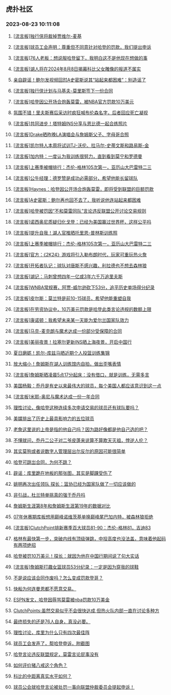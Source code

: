 ## 虎扑社区 
### 2023-08-23 10:11:08

1. [[流言板]独行侠将裁掉贾维尔-麦基](https://bbs.hupu.com/61791776.html)

2. [[流言板]球员工会声明：尊重但不同意针对哈登的罚款，我们提出申诉](https://bbs.hupu.com/61791661.html)

3. [[流言板]76人老板：想说服哈登留下，我明白这不是他现在想做的事](https://bbs.hupu.com/61791913.html)

4. [[流言板]湖人将在2024年8月8日揭幕科比父女雕像的报道不属实](https://bbs.hupu.com/61791755.html)

5. [亲自辟谣！鲍尔发视频回怼A史密斯说其“站起来都困难”：别造谣了](https://bbs.hupu.com/61791595.html)

6. [[流言板]独行侠计划与马基夫-莫里斯签下一份合同](https://bbs.hupu.com/61791796.html)

7. [[流言板]哈登因公开场合炮轰莫雷，被NBA官方罚款10万美元](https://bbs.hupu.com/61790238.html)

8. [氛围不错！里夫斯赛后采访时疯狂喊布伦森名字，后者回应死亡凝视](https://bbs.hupu.com/61791614.html)

9. [[流言板]共同进步！塔特姆INS分享与恩比德一起合练照片](https://bbs.hupu.com/61791629.html)

10. [[流言板]Drake晒昨晚LA演唱会与詹姆斯父子、字母哥合照](https://bbs.hupu.com/61792159.html)

11. [[流言板]凯尔特人本周将试训TJ-沃伦、拉马尔-史蒂文斯和路易斯-金](https://bbs.hupu.com/61792451.html)

12. [[流言板]加内特：一度认为我训练很努力，直到看到莫宁和罗德曼](https://bbs.hupu.com/61791853.html)

13. [[流言板]上赛季被帽排行：杰伦-格林105次第一，亚历山大巴雷特二三](https://bbs.hupu.com/61790675.html)

14. [[流言板]公牛经理：德罗赞是成功必需部分，希望他能长留球队](https://bbs.hupu.com/61791955.html)

15. [[流言板]Haynes：哈登因公开场合炮轰莫雷，即将受到联盟的巨额罚款](https://bbs.hupu.com/61790156.html)

16. [[流言板]A史密斯：鲍尔再也回不去了，我听说他连站起来都困难](https://bbs.hupu.com/61790372.html)

17. [[流言板]哈登被罚因“不和莫雷同队”言论违反联盟公开讨论交易规则](https://bbs.hupu.com/61790596.html)

18. [[流言板]诺西奥尼质疑归化戈登：已经为美国赢过世界杯，这样公平吗](https://bbs.hupu.com/61790101.html)

19. [[流言板]提升自我！湖人官推晒托里恩-普林斯训练照](https://bbs.hupu.com/61792298.html)

20. [[流言板]上赛季被帽排行：杰伦-格林105次第一，亚历山大巴雷特二三](https://bbs.hupu.com/61791888.html)

21. [[流言板]官方：《2K24》游戏将引入勒布朗时代，玩家可重玩热火詹](https://bbs.hupu.com/61789071.html)

22. [[流言板]开拓者队记：球队对唐斯不感兴趣，利拉德也不想去森林狼](https://bbs.hupu.com/61790803.html)

23. [[流言板]湖记：马刺曾想四年一亿或3年六千万追里夫斯](https://bbs.hupu.com/61789131.html)

24. [[流言板]WNBA常规赛，阿贾-威尔逊砍下53分，追平历史单场得分纪录](https://bbs.hupu.com/61792932.html)

25. [[流言板]皮尔斯：莫兰特是前10-15球员，希望他能重塑自我](https://bbs.hupu.com/61791892.html)

26. [[流言板]在劳资协议中，10万美元罚款是哈登此类言论违规的数额上限](https://bbs.hupu.com/61790641.html)

27. [[流言板]康诺顿：我希望未来某一天能为爱尔兰国家队效力](https://bbs.hupu.com/61792110.html)

28. [[流言板]马克-麦克朗与魔术达成一份部分受保障的合同](https://bbs.hupu.com/61791815.html)

29. [[流言板]美丽夜景！拉塞尔更新INS晒上海夜景，开启中国行](https://bbs.hupu.com/61788949.html)

30. [夏日磨砺！凯尔-库兹马晒近期个人投篮训练集锦](https://bbs.hupu.com/61792182.html)

31. [放大缩小！詹姆斯在湖人训练馆内自拍，做出歪嘴表情](https://bbs.hupu.com/61790024.html)

32. [[流言板]詹姆斯晒凌晨5点17分起床：没有借口，就是训练，无需多言](https://bbs.hupu.com/61787749.html)

33. [美国杨毅：乔丹是有史以来最伟大的球员，每个美国人都应该意识到这一点](https://bbs.hupu.com/61791996.html)

34. [[流言板]米耶-奥尼与魔术达成一份一年合同](https://bbs.hupu.com/61791840.html)

35. [理性讨论，像哈登这种连续多次申请交易的球员还有球队要吗？](https://bbs.hupu.com/61792033.html)

36. [美媒排出了历史上最具影响力的五位球员](https://bbs.hupu.com/61792604.html)

37. [老詹这里说的上帝是指的他自己吗？因为路好像都是他自己选的吧？](https://bbs.hupu.com/61792516.html)

38. [不懂就问，乔丹二公子对二爷皮蓬来说算不算欺天灭祖，悖逆人伦？](https://bbs.hupu.com/61792398.html)

39. [其实莫狗或者说数字人管理层出尔反尔的原因可能很简单](https://bbs.hupu.com/61791873.html)

40. [哈登可跳岀合同，为何不跳？](https://bbs.hupu.com/61792108.html)

41. [辟谣：库里跪在地板的那张图，其实是脚踝受伤了](https://bbs.hupu.com/61792753.html)

42. [姚明再次出任领队 探长：篮协已经为国家队做了一切应该做的](https://bbs.hupu.com/61791679.html)

43. [非引战，杜兰特单挑真的强于乔丹吗](https://bbs.hupu.com/61792112.html)

44. [詹姆斯生涯第8年和詹姆斯生涯第19年的数据对比](https://bbs.hupu.com/61791988.html)

45. [07年休赛期库板想用巅峰诺维茨基单换巅峰尾巴加内特，被森林狼拒绝](https://bbs.hupu.com/61792466.html)

46. [[流言板]ClutchPoint排新赛季百大球员81-90：杰伦-格林81，吉迪83](https://bbs.hupu.com/61790477.html)

47. [格林有最快第一步，突破内线有顶级弹跳，中投高度也没法盖，意味着他起码有两项绝招](https://bbs.hupu.com/61789778.html)

48. [哈登被罚10万美元！探长：就因为他在中国行期间说了句大实话](https://bbs.hupu.com/61791673.html)

49. [[流言板]詹姆斯打趣女篮球员53分纪录：一定是因为穿我的球鞋](https://bbs.hupu.com/61793101.html)

50. [不是说应该合同作废吗？怎么变成罚款登哥？](https://bbs.hupu.com/61791957.html)

51. [快船为何连曼恩都不愿意交易。](https://bbs.hupu.com/61792614.html)

52. [ESPN发文，哈登因辱骂莫雷被nba罚款10万美金](https://bbs.hupu.com/61792372.html)

53. [ClutchPoints:虽然交易似乎不会很快达成,但热火队内部一直在讨论多种方](https://bbs.hupu.com/61792672.html)

54. [最终损失的还是76人自身，真没必要。](https://bbs.hupu.com/61792196.html)

55. [理性讨论，库里为什么只有四次最佳阵](https://bbs.hupu.com/61792755.html)

56. [球员工会发声了，帮哈登申诉，附截图](https://bbs.hupu.com/61792674.html)

57. [哈登言论违反联盟规定，莫雷言论屁事没有](https://bbs.hupu.com/61792217.html)

58. [如何评价猪八戒这个角色？](https://bbs.hupu.com/61792467.html)

59. [科比的中距离真实水平如何？](https://bbs.hupu.com/61792751.html)

60. [球员公会就哈登言论被处罚一事向联盟仲裁委员会提起申诉！](https://bbs.hupu.com/61792092.html)

